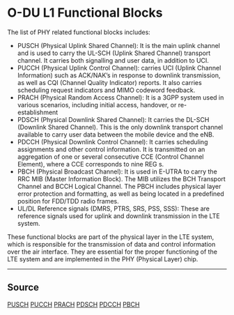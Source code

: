 # O-DU L1 Functional Blocks

The list of PHY related functional blocks includes:
- PUSCH (Physical Uplink Shared Channel): It is the main uplink channel and is used to carry the UL-SCH (Uplink Shared Channel) transport channel. It carries both signalling and user data, in addition to UCI.
- PUCCH (Physical Uplink Control Channel): carries UCI (Uplink Channel Information) such as ACK/NAK’s in response to downlink transmission, as well as CQI (Channel Quality Indicator) reports. It also carries scheduling request indicators and MIMO codeword feedback.
- PRACH (Physical Random Access Channel): It is a 3GPP system used in various scenarios, including initial access, handover, or re-establishment
- PDSCH (Physical Downlink Shared Channel): It carries the DL-SCH (Downlink Shared Channel). This is the only downlink transport channel available to carry user data between the mobile device and the eNB.
- PDCCH (Physical Downlink Control Channel): It carries scheduling assignments and other control information. It is transmitted on an aggregation of one or several consecutive CCE (Control Channel Element), where a CCE corresponds to nine REG s.
- PBCH (Physical Broadcast Channel): It is used in E-UTRA to carry the RRC MIB (Master Information Block). The MIB utilizes the BCH Transport Channel and BCCH Logical Channel. The PBCH includes physical layer error protection and formatting, as well as being located in a predefined position for FDD/TDD radio frames.
- UL/DL Reference signals (DMRS, PTRS, SRS, PSS, SSS): These are reference signals used for uplink and downlink transmission in the LTE system.

These functional blocks are part of the physical layer in the LTE system, which is responsible for the transmission of data and control information over the air interface. They are essential for the proper functioning of the LTE system and are implemented in the PHY (Physical Layer) chip.

---
Source
---
[PUSCH](https://www.mpirical.com/glossary/pusch-physical-uplink-shared-channel)
[PUCCH](https://www.mpirical.com/glossary/pucch-physical-uplink-control-channel)
[PRACH](https://www.mpirical.com/glossary/prach-physical-random-access-channel)
[PDSCH](https://www.mpirical.com/glossary/pdsch-physical-downlink-shared-channel)
[PDCCH](https://www.mpirical.com/glossary/pdcch-physical-downlink-control-channel)
[PBCH](https://www.mpirical.com/glossary/pbch-physical-broadcast-channel)
